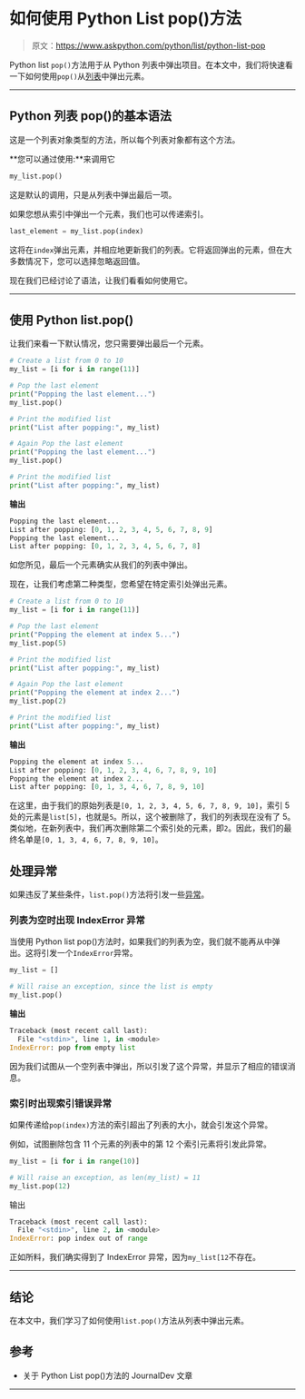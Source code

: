 # 如何使用 Python List pop()方法

> 原文：<https://www.askpython.com/python/list/python-list-pop>

Python list `pop()`方法用于从 Python 列表中弹出项目。在本文中，我们将快速看一下如何使用`pop()`从[列表](https://www.askpython.com/python/list/python-list)中弹出元素。

* * *

## Python 列表 pop()的基本语法

这是一个列表对象类型的方法，所以每个列表对象都有这个方法。

**您可以通过使用:**来调用它

```py
my_list.pop()

```

这是默认的调用，只是从列表中弹出最后一项。

如果您想从索引中弹出一个元素，我们也可以传递索引。

```py
last_element = my_list.pop(index)

```

这将在`index`弹出元素，并相应地更新我们的列表。它将返回弹出的元素，但在大多数情况下，您可以选择忽略返回值。

现在我们已经讨论了语法，让我们看看如何使用它。

* * *

## 使用 Python list.pop()

让我们来看一下默认情况，您只需要弹出最后一个元素。

```py
# Create a list from 0 to 10
my_list = [i for i in range(11)]

# Pop the last element
print("Popping the last element...")
my_list.pop()

# Print the modified list
print("List after popping:", my_list)

# Again Pop the last element
print("Popping the last element...")
my_list.pop()

# Print the modified list
print("List after popping:", my_list)

```

**输出**

```py
Popping the last element...
List after popping: [0, 1, 2, 3, 4, 5, 6, 7, 8, 9]
Popping the last element...
List after popping: [0, 1, 2, 3, 4, 5, 6, 7, 8]

```

如您所见，最后一个元素确实从我们的列表中弹出。

现在，让我们考虑第二种类型，您希望在特定索引处弹出元素。

```py
# Create a list from 0 to 10
my_list = [i for i in range(11)]

# Pop the last element
print("Popping the element at index 5...")
my_list.pop(5)

# Print the modified list
print("List after popping:", my_list)

# Again Pop the last element
print("Popping the element at index 2...")
my_list.pop(2)

# Print the modified list
print("List after popping:", my_list)

```

**输出**

```py
Popping the element at index 5...
List after popping: [0, 1, 2, 3, 4, 6, 7, 8, 9, 10]
Popping the element at index 2...
List after popping: [0, 1, 3, 4, 6, 7, 8, 9, 10]

```

在这里，由于我们的原始列表是`[0, 1, 2, 3, 4, 5, 6, 7, 8, 9, 10]`，索引 5 处的元素是`list[5]`，也就是`5`。所以，这个被删除了，我们的列表现在没有了 5。类似地，在新列表中，我们再次删除第二个索引处的元素，即`2`。因此，我们的最终名单是`[0, 1, 3, 4, 6, 7, 8, 9, 10]`。

## 处理异常

如果违反了某些条件，`list.pop()`方法将引发一些[异常](https://www.askpython.com/python/python-exception-handling)。

### 列表为空时出现 IndexError 异常

当使用 Python list pop()方法时，如果我们的列表为空，我们就不能再从中弹出。这将引发一个`IndexError`异常。

```py
my_list = []

# Will raise an exception, since the list is empty
my_list.pop()

```

**输出**

```py
Traceback (most recent call last):
  File "<stdin>", line 1, in <module>
IndexError: pop from empty list

```

因为我们试图从一个空列表中弹出，所以引发了这个异常，并显示了相应的错误消息。

### 索引时出现索引错误异常

如果传递给`pop(index)`方法的索引超出了列表的大小，就会引发这个异常。

例如，试图删除包含 11 个元素的列表中的第 12 个索引元素将引发此异常。

```py
my_list = [i for i in range(10)]

# Will raise an exception, as len(my_list) = 11
my_list.pop(12)

```

输出

```py
Traceback (most recent call last):
  File "<stdin>", line 2, in <module>
IndexError: pop index out of range

```

正如所料，我们确实得到了 IndexError 异常，因为`my_list[12`不存在。

* * *

## 结论

在本文中，我们学习了如何使用`list.pop()`方法从列表中弹出元素。

## 参考

*   关于 Python List pop()方法的 JournalDev 文章

* * *